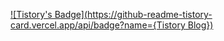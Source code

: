 <a href="https://kons03.tistory.com/" target="_blank">[![Tistory's Badge](https://github-readme-tistory-card.vercel.app/api/badge?name={Tistory Blog})](https://github.com/loosie/github-readme-tistory-card)</a>

